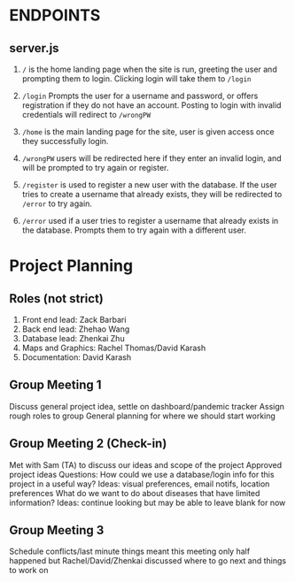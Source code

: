 # ENDPOINTS

## server.js

1. `/` is the home landing page when the site is run, greeting the user and
   prompting them to login.  Clicking login will take them to `/login`

2. `/login` Prompts the user for a username and password, or offers
   registration if they do not have an account.  Posting to login with
   invalid credentials will redirect to `/wrongPW`

3. `/home` is the main landing page for the site, user is given access once
   they successfully login.

4. `/wrongPW` users will be redirected here if they enter an invalid login,
   and will be prompted to try again or register.  

5. `/register` is used to register a new user with the database.  If the user
   tries to create a username that already exists, they will be redirected to
    `/error` to try again.

6. `/error` used if a user tries to register a username that already exists
   in the database.  Prompts them to try again with a different user.

# Project Planning

## Roles (not strict)

1. Front end lead: Zack Barbari
2. Back end lead: Zhehao Wang
3. Database lead: Zhenkai Zhu
4. Maps and Graphics: Rachel Thomas/David Karash
5. Documentation: David Karash

## Group Meeting 1
Discuss general project idea, settle on dashboard/pandemic tracker
Assign rough roles to group
General planning for where we should start working

## Group Meeting 2 (Check-in)
Met with Sam (TA) to discuss our ideas and scope of the project
Approved project ideas
Questions: 
How could we use a database/login info for this project in a useful way?
Ideas: visual preferences, email notifs, location preferences
What do we want to do about diseases that have limited information?
Ideas: continue looking but may be able to leave blank for now

## Group Meeting 3
Schedule conflicts/last minute things meant this meeting only half happened but Rachel/David/Zhenkai discussed where to go next and things to work on